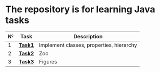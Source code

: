 # The repository is for learning Java tasks
|№|**Task**|**Description**|
|--|--|--|
|1|**[Task1](https://github.com/iamseryy/tasks_learn_oop/tree/main/task1)**|Implement classes, properties, hierarchy|
|2|**[Task2](https://github.com/iamseryy/tasks_learn_oop/tree/main/task2)**|Zoo|
|3|**[Task3](https://github.com/iamseryy/tasks_learn_oop/tree/main/task3)**|Figures|